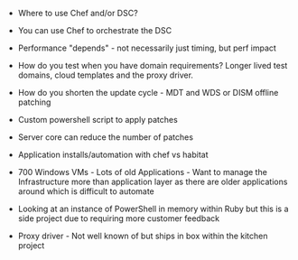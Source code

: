 * Where to use Chef and/or DSC?
* You can use Chef to orchestrate the DSC
* Performance "depends" - not necessarily just timing, but perf impact
* How do you test when you have domain requirements?  Longer lived test domains, cloud templates and the proxy driver.
* How do you shorten the update cycle - MDT and WDS or DISM offline patching
* Custom powershell script to apply patches
* Server core can reduce the number of patches
* Application installs/automation with chef vs habitat

* 700 Windows VMs - Lots of old Applications - Want to manage the Infrastructure more than application layer as there are older applications around which is difficult to automate

* Looking at an instance of PowerShell in memory within Ruby but this is a side project due to requiring more customer feedback

* Proxy driver - Not well known of but ships in box within the kitchen project 